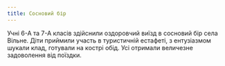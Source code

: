 ```yaml
---
title: Сосновий бір
---
```


Учні 6-А та 7-А класів здійснили оздоровчий виїзд в сосновий бір села Вільне. Діти приймили участь в туристичній естафеті, з ентузіазмом шукали клад, готували на кострі обід. Усі отримали величезне задоволення від поїздки.

<slideshow id="72157649046539701"></slideshow>
